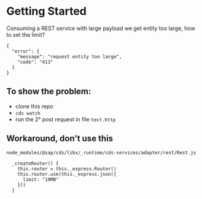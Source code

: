 # Getting Started

Consuming a REST service with large payload we get entity too large, how to set the limit?
```
{
  "error": {
    "message": "request entity too large",
    "code": "413"
  }
}
```

## To show the problem:

- clone this repo
- `cds watch`
- run the 2° post request in file `test.http`

## Workaround, don't use this

`node_modules/@sap/cds/libx/_runtime/cds-services/adapter/rest/Rest.js`

``` (javascript)
  _createRouter() {
    this.router = this._express.Router()
    this.router.use(this._express.json({
      limit: "10MB"
    }))
  }
```
